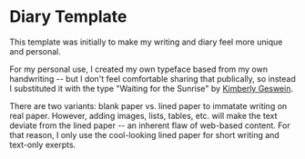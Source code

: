 

# Diary Template

This template was initially to make my writing and diary feel more unique and personal.

For my personal use, I created my own typeface based from my own handwriting --
but I don't feel comfortable sharing that publically, so instead I substituted it with
the type "Waiting for the Sunrise" by [Kimberly Geswein](https://fonts.google.com/?query=Kimberly%20Geswein).

There are two variants: blank paper vs. lined paper to immatate writing on real paper. However, adding images, lists, tables, etc. will make the text deviate from the lined paper -- an inherent flaw of web-based content. For that reason, I only use the cool-looking lined paper for short writing and text-only exerpts.


